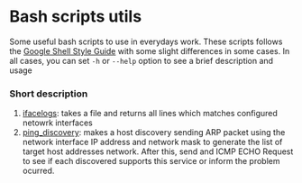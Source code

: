 # Bash scripts utils

Some useful bash scripts to use in everydays work. These scripts follows the [Google Shell Style Guide](https://google.github.io/styleguide/shellguide.html#s6.3-tests) with some slight differences in some cases. In all cases, you can set `-h` or `--help` option to see a brief description and usage

### Short description

1. [ifacelogs](https://github.com/ColoJose/bash-script-utils/blob/main/src/ifacelogs.sh): takes a file and returns all lines which matches configured netowrk interfaces
2. [ping_discovery](https://github.com/ColoJose/bash-script-utils/blob/main/src/ping_discovery.sh): makes a host discovery sending ARP packet using the network interface IP address and network mask to generate the list of target host addresses network. After this, send and ICMP ECHO Request to see if each discovered supports this service or inform the problem ocurred.

